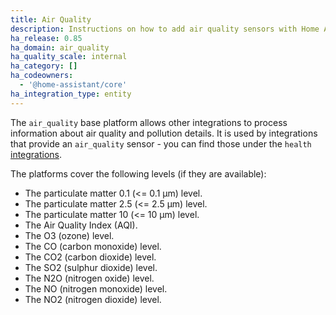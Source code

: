 ```yaml
---
title: Air Quality
description: Instructions on how to add air quality sensors with Home Assistant
ha_release: 0.85
ha_domain: air_quality
ha_quality_scale: internal
ha_category: []
ha_codeowners:
  - '@home-assistant/core'
ha_integration_type: entity
---
```


The `air_quality` base platform allows other integrations to process information about air quality and pollution details. It is used by integrations that provide an `air_quality` sensor - you can find those under the `health` [integrations](/integrations/#health).

The platforms cover the following levels (if they are available):

- The particulate matter 0.1 (<= 0.1 μm) level.
- The particulate matter 2.5 (<= 2.5 μm) level.
- The particulate matter 10 (<= 10 μm) level.
- The Air Quality Index (AQI).
- The O3 (ozone) level.
- The CO (carbon monoxide) level.
- The CO2 (carbon dioxide) level.
- The SO2 (sulphur dioxide) level.
- The N2O (nitrogen oxide) level.
- The NO (nitrogen monoxide) level.
- The NO2 (nitrogen dioxide) level.
